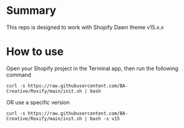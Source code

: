 # Summary
This repo is designed to work with Shopify Dawn theme v15.x.x

# How to use
Open your Shopify project in the Terminal app, then run the following command
```
curl -s https://raw.githubusercontent.com/BA-Creative/Roxify/main/init.sh | bash
```
OR use a specific version
```
curl -s https://raw.githubusercontent.com/BA-Creative/Roxify/main/init.sh | bash -s v15
```